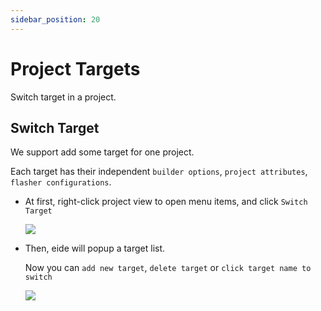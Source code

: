 ```yaml
---
sidebar_position: 20
---
```


# Project Targets

Switch target in a project.

## Switch Target

We support add some target for one project.

Each target has their independent `builder options`, `project attributes`, `flasher configurations`.

- At first, right-click project view to open menu items, and click `Switch Target`

  ![](/img/prj_switch_target_btn.png)

- Then, eide will popup a target list.

  Now you can `add new target`, `delete target` or `click target name to switch`

  ![](/img/prj_switch_target_sel.png)


